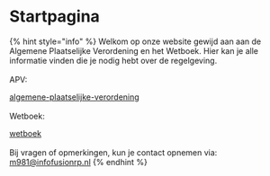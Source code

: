 # Startpagina

{% hint style="info" %}
Welkom op onze website gewijd aan aan de Algemene Plaatselijke Verordening en het Wetboek. Hier kan je alle informatie vinden die je nodig hebt over de regelgeving.\
\
APV:

[algemene-plaatselijke-verordening](regelgeving/algemene-plaatselijke-verordening/ "mention")\
\
Wetboek:&#x20;

[wetboek](regelgeving/wetboek/ "mention")\
\
Bij vragen of opmerkingen, kun je contact opnemen via: m981@infofusionrp.nl
{% endhint %}
